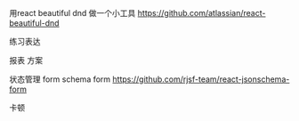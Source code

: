 

用react beautiful dnd 做一个小工具  https://github.com/atlassian/react-beautiful-dnd

练习表达

报表 方案


状态管理
form  schema form  https://github.com/rjsf-team/react-jsonschema-form


卡顿 















